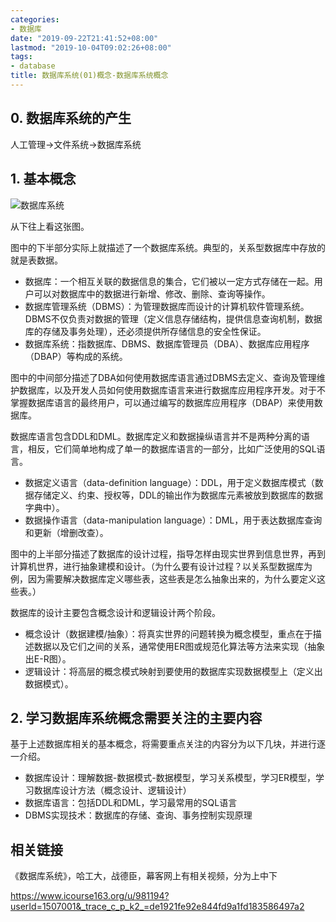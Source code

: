 ```yaml
---
categories:
- 数据库
date: "2019-09-22T21:41:52+08:00"
lastmod: "2019-10-04T09:02:26+08:00"
tags:
- database
title: 数据库系统(01)概念-数据库系统概念
---
```


## 0. 数据库系统的产生 ##

人工管理->文件系统->数据库系统

## 1. 基本概念 ##

![数据库系统](/youzhilane/img/数据库系统概念-数据库系统.jpg)

从下往上看这张图。

图中的下半部分实际上就描述了一个数据库系统。典型的，关系型数据库中存放的就是表数据。

* 数据库：一个相互关联的数据信息的集合，它们被以一定方式存储在一起。用户可以对数据库中的数据进行新增、修改、删除、查询等操作。
* 数据库管理系统（DBMS）：为管理数据库而设计的计算机软件管理系统。DBMS不仅负责对数据的管理（定义信息存储结构，提供信息查询机制，数据库的存储及事务处理），还必须提供所存储信息的安全性保证。
* 数据库系统：指数据库、DBMS、数据库管理员（DBA）、数据库应用程序（DBAP）等构成的系统。

图中的中间部分描述了DBA如何使用数据库语言通过DBMS去定义、查询及管理维护数据库，以及开发人员如何使用数据库语言来进行数据库应用程序开发。对于不掌握数据库语言的最终用户，可以通过编写的数据库应用程序（DBAP）来使用数据库。

数据库语言包含DDL和DML。数据库定义和数据操纵语言并不是两种分离的语言，相反，它们简单地构成了单一的数据库语言的一部分，比如广泛使用的SQL语言。

* 数据定义语言（data-definition language）：DDL，用于定义数据库模式（数据存储定义、约束、授权等，DDL的输出作为数据库元素被放到数据库的数据字典中）。
* 数据操作语言（data-manipulation language）：DML，用于表达数据库查询和更新（增删改查）。

图中的上半部分描述了数据库的设计过程，指导怎样由现实世界到信息世界，再到计算机世界，进行抽象建模和设计。（为什么要有设计过程？以关系型数据库为例，因为需要解决数据库定义哪些表，这些表是怎么抽象出来的，为什么要定义这些表。）

数据库的设计主要包含概念设计和逻辑设计两个阶段。

* 概念设计（数据建模/抽象）：将真实世界的问题转换为概念模型，重点在于描述数据以及它们之间的关系，通常使用ER图或规范化算法等方法来实现（抽象出E-R图）。
* 逻辑设计：将高层的概念模式映射到要使用的数据库实现数据模型上（定义出数据模式）。

## 2. 学习数据库系统概念需要关注的主要内容 ##

基于上述数据库相关的基本概念，将需要重点关注的内容分为以下几块，并进行逐一介绍。

* 数据库设计：理解数据-数据模式-数据模型，学习关系模型，学习ER模型，学习数据库设计方法（概念设计、逻辑设计）
* 数据库语言：包括DDL和DML，学习最常用的SQL语言
* DBMS实现技术：数据库的存储、查询、事务控制实现原理

## 相关链接 ##

《数据库系统》，哈工大，战德臣，幕客网上有相关视频，分为上中下

https://www.icourse163.org/u/981194?userId=1507001&_trace_c_p_k2_=de1921fe92e844fd9a1fd183586497a2